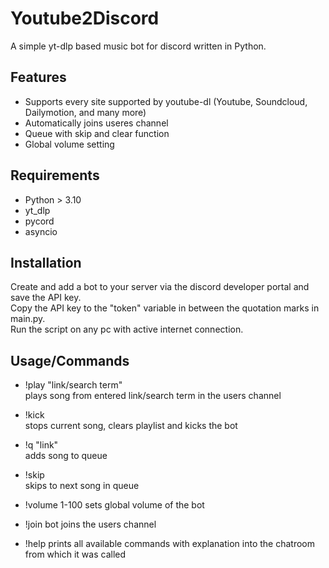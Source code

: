 # Youtube2Discord
A simple yt-dlp based music bot for discord written in Python.

## Features
- Supports every site supported by youtube-dl (Youtube, Soundcloud, Dailymotion, and many more)
- Automatically joins useres channel
- Queue with skip and clear function
- Global volume setting

## Requirements
- Python > 3.10
- yt_dlp
- pycord
- asyncio

## Installation
Create and add a bot to your server via the discord developer portal and save the API key.  
Copy the API key to the "token" variable in between the quotation marks in main.py.  
Run the script on any pc with active internet connection.  

## Usage/Commands
- !play "link/search term"  
plays song from entered link/search term in the users channel  

- !kick  
stops current song, clears playlist and kicks the bot

- !q "link"  
adds song to queue

- !skip  
skips to next song in queue

- !volume 1-100
sets global volume of the bot

- !join
bot joins the users channel

- !help
prints all available commands with explanation into the chatroom from which it was called
